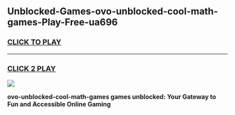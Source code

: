 
## Unblocked-Games-ovo-unblocked-cool-math-games-Play-Free-ua696
<h3>
<a href="https://premium76.site?title=ovo-unblocked-cool-math-games&ref=12A">CLICK TO PLAY</a></h3>
<hr>

<h3>
<a href="https://premium76.site?title=ovo-unblocked-cool-math-games&ref=12A">CLICK 2 PLAY</a>
  
</h3>

<a href="https://premium76.site?title=ovo-unblocked-cool-math-games&ref=12A"><img src="https://clearcache.store/games.png"></a>


**ovo-unblocked-cool-math-games games unblocked: Your Gateway to Fun and Accessible Online Gaming**
